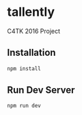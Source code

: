 # tallently
C4TK 2016 Project

## Installation

```javascript
npm install
```

## Run Dev Server

```javascript
npm run dev
```
